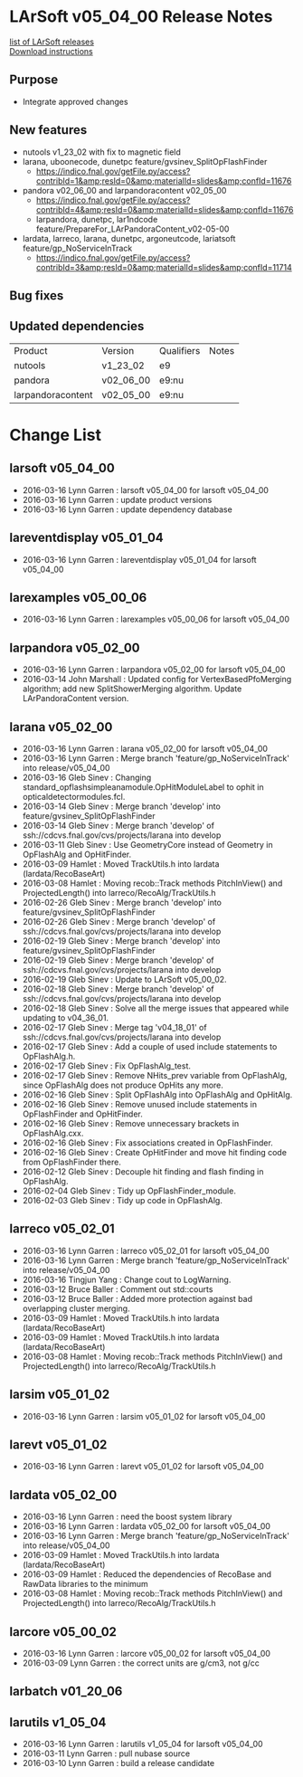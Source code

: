 # LArSoft v05_04_00 Release Notes



[list of LArSoft releases](LArSoft_release_list)  
[Download instructions](http://scisoft.fnal.gov/scisoft/bundles/larsoft/v05_04_00/larsoft-v05_04_00.html)

## Purpose

-   Integrate approved changes

## New features

-   nutools v1_23_02 with fix to magnetic field
-   larana, uboonecode, dunetpc feature/gvsinev_SplitOpFlashFinder
    -   https://indico.fnal.gov/getFile.py/access?contribId=1&amp;resId=0&amp;materialId=slides&amp;confId=11676
-   pandora v02_06_00 and larpandoracontent v02_05_00
    -   https://indico.fnal.gov/getFile.py/access?contribId=4&amp;resId=0&amp;materialId=slides&amp;confId=11676
    -   larpandora, dunetpc, lar1ndcode feature/PrepareFor_LArPandoraContent_v02-05-00
-   lardata, larreco, larana, dunetpc, argoneutcode, lariatsoft feature/gp_NoServiceInTrack
    -   https://indico.fnal.gov/getFile.py/access?contribId=3&amp;resId=0&amp;materialId=slides&amp;confId=11714

## Bug fixes

## Updated dependencies

|                   |           |            |       |
|-------------------|-----------|------------|-------|
| Product           | Version   | Qualifiers | Notes |
| nutools           | v1_23_02  | e9         |       |
| pandora           | v02_06_00 | e9:nu      |       |
| larpandoracontent | v02_05_00 | e9:nu      |       |

# Change List

## larsoft v05_04_00

-   2016-03-16 Lynn Garren : larsoft v05_04_00 for larsoft v05_04_00
-   2016-03-16 Lynn Garren : update product versions
-   2016-03-16 Lynn Garren : update dependency database

## lareventdisplay v05_01_04

-   2016-03-16 Lynn Garren : lareventdisplay v05_01_04 for larsoft v05_04_00

## larexamples v05_00_06

-   2016-03-16 Lynn Garren : larexamples v05_00_06 for larsoft v05_04_00

## larpandora v05_02_00

-   2016-03-16 Lynn Garren : larpandora v05_02_00 for larsoft v05_04_00
-   2016-03-14 John Marshall : Updated config for VertexBasedPfoMerging algorithm; add new SplitShowerMerging algorithm. Update LArPandoraContent version.

## larana v05_02_00

-   2016-03-16 Lynn Garren : larana v05_02_00 for larsoft v05_04_00
-   2016-03-16 Lynn Garren : Merge branch 'feature/gp_NoServiceInTrack' into release/v05_04_00
-   2016-03-16 Gleb Sinev : Changing standard_opflashsimpleanamodule.OpHitModuleLabel to ophit in opticaldetectormodules.fcl.
-   2016-03-14 Gleb Sinev : Merge branch 'develop' into feature/gvsinev_SplitOpFlashFinder
-   2016-03-14 Gleb Sinev : Merge branch 'develop' of ssh://cdcvs.fnal.gov/cvs/projects/larana into develop
-   2016-03-11 Gleb Sinev : Use GeometryCore instead of Geometry in OpFlashAlg and OpHitFinder.
-   2016-03-09 Hamlet : Moved TrackUtils.h into lardata (lardata/RecoBaseArt)
-   2016-03-08 Hamlet : Moving recob::Track methods PitchInView() and ProjectedLength() into larreco/RecoAlg/TrackUtils.h
-   2016-02-26 Gleb Sinev : Merge branch 'develop' into feature/gvsinev_SplitOpFlashFinder
-   2016-02-26 Gleb Sinev : Merge branch 'develop' of ssh://cdcvs.fnal.gov/cvs/projects/larana into develop
-   2016-02-19 Gleb Sinev : Merge branch 'develop' into feature/gvsinev_SplitOpFlashFinder
-   2016-02-19 Gleb Sinev : Merge branch 'develop' of ssh://cdcvs.fnal.gov/cvs/projects/larana into develop
-   2016-02-19 Gleb Sinev : Update to LArSoft v05_00_02.
-   2016-02-18 Gleb Sinev : Merge branch 'develop' of ssh://cdcvs.fnal.gov/cvs/projects/larana into develop
-   2016-02-18 Gleb Sinev : Solve all the merge issues that appeared while updating to v04_36_01.
-   2016-02-17 Gleb Sinev : Merge tag 'v04_18_01' of ssh://cdcvs.fnal.gov/cvs/projects/larana into develop
-   2016-02-17 Gleb Sinev : Add a couple of used include statements to OpFlashAlg.h.
-   2016-02-17 Gleb Sinev : Fix OpFlashAlg_test.
-   2016-02-17 Gleb Sinev : Remove NHits_prev variable from OpFlashAlg, since OpFlashAlg does not produce OpHits any more.
-   2016-02-16 Gleb Sinev : Split OpFlashAlg into OpFlashAlg and OpHitAlg.
-   2016-02-16 Gleb Sinev : Remove unused include statements in OpFlashFinder and OpHitFinder.
-   2016-02-16 Gleb Sinev : Remove unnecessary brackets in OpFlashAlg.cxx.
-   2016-02-16 Gleb Sinev : Fix associations created in OpFlashFinder.
-   2016-02-16 Gleb Sinev : Create OpHitFinder and move hit finding code from OpFlashFinder there.
-   2016-02-12 Gleb Sinev : Decouple hit finding and flash finding in OpFlashAlg.
-   2016-02-04 Gleb Sinev : Tidy up OpFlashFinder_module.
-   2016-02-03 Gleb Sinev : Tidy up code in OpFlashAlg.

## larreco v05_02_01

-   2016-03-16 Lynn Garren : larreco v05_02_01 for larsoft v05_04_00
-   2016-03-16 Lynn Garren : Merge branch 'feature/gp_NoServiceInTrack' into release/v05_04_00
-   2016-03-16 Tingjun Yang : Change cout to LogWarning.
-   2016-03-12 Bruce Baller : Comment out std::courts
-   2016-03-12 Bruce Baller : Added more protection against bad overlapping cluster merging.
-   2016-03-09 Hamlet : Moved TrackUtils.h into lardata (lardata/RecoBaseArt)
-   2016-03-09 Hamlet : Moved TrackUtils.h into lardata (lardata/RecoBaseArt)
-   2016-03-08 Hamlet : Moving recob::Track methods PitchInView() and ProjectedLength() into larreco/RecoAlg/TrackUtils.h

## larsim v05_01_02

-   2016-03-16 Lynn Garren : larsim v05_01_02 for larsoft v05_04_00

## larevt v05_01_02

-   2016-03-16 Lynn Garren : larevt v05_01_02 for larsoft v05_04_00

## lardata v05_02_00

-   2016-03-16 Lynn Garren : need the boost system library
-   2016-03-16 Lynn Garren : lardata v05_02_00 for larsoft v05_04_00
-   2016-03-16 Lynn Garren : Merge branch 'feature/gp_NoServiceInTrack' into release/v05_04_00
-   2016-03-09 Hamlet : Moved TrackUtils.h into lardata (lardata/RecoBaseArt)
-   2016-03-09 Hamlet : Reduced the dependencies of RecoBase and RawData libraries to the minimum
-   2016-03-08 Hamlet : Moving recob::Track methods PitchInView() and ProjectedLength() into larreco/RecoAlg/TrackUtils.h

## larcore v05_00_02

-   2016-03-16 Lynn Garren : larcore v05_00_02 for larsoft v05_04_00
-   2016-03-09 Lynn Garren : the correct units are g/cm3, not g/cc

## larbatch v01_20_06

## larutils v1_05_04

-   2016-03-16 Lynn Garren : larutils v1_05_04 for larsoft v05_04_00
-   2016-03-11 Lynn Garren : pull nubase source
-   2016-03-10 Lynn Garren : build a release candidate
